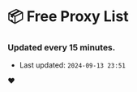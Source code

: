 # :package: Free Proxy List
### Updated every 15 minutes.

- Last updated: `2024-09-13 23:51`

:heart:

